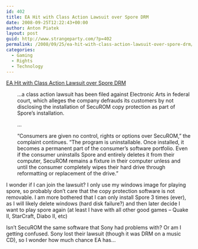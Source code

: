 ```yaml
---
id: 402
title: EA Hit with Class Action Lawsuit over Spore DRM
date: 2008-09-25T12:22:43+00:00
author: Anton Piatek
layout: post
guid: http://www.strangeparty.com/?p=402
permalink: /2008/09/25/ea-hit-with-class-action-lawsuit-over-spore-drm/
categories:
  - Gaming
  - Rights
  - Technology
---
```

[EA Hit with Class Action Lawsuit over Spore DRM](http://www.1up.com/do/newsStory?cId=3170131)

<p style="padding-left: 30px;">
  &#8230;a class action lawsuit has been filed against Electronic Arts in federal court, which alleges the company defrauds its customers by not disclosing the installation of SecuROM copy protection as part of Spore&#8217;s installation.
</p>

<p style="padding-left: 30px;">
  &#8230;
</p>

<p style="padding-left: 30px;">
  &#8220;Consumers are given no control, rights or options over SecuROM,&#8221; the complaint continues. &#8220;The program is uninstallable. Once installed, it becomes a permanent part of the consumer&#8217;s software portfolio. Even if the consumer uninstalls Spore and entirely deletes it from their computer, SecuROM remains a fixture in their computer unless and until the consumer completely wipes their hard drive through reformatting or replacement of the drive.&#8221;
</p>

I wonder if I can join the lawsuit? I only use my windows image for playing spore, so probably don&#8217;t care that the copy protection software is not removable. I am more bothered that I can only install Spore 3 times (ever), as I will likely delete windows (hard disk failure?) and then later decide I want to play spore again (at least I have with all other good games &#8211; Quake II, StarCraft, Diabo II, etc)

Isn&#8217;t SecuROM the same software that Sony had problems with? Or am I getting confused. Sony lost their lawsuit (though it was DRM on a music CD), so I wonder how much chance EA has&#8230;